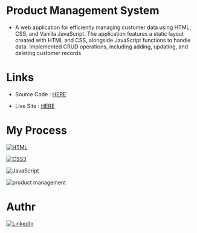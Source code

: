 # Product Management System

- A web application for efficiently managing customer data using HTML, CSS, and Vanilla JavaScript.
The application features a static layout created with HTML and CSS, alongside JavaScript functions to handle data.
Implemented CRUD operations, including adding, updating, and deleting customer records

# Links 
- Source Code : <a href="https://github.com/mohamedsamir200/Product-Management-System/tree/master" target="_blank"> HERE </a>

- Live Site : <a href="https://mohamedsamir200.github.io/Product-Management-System/" target="_blank"> HERE </a>

# My Process 
[![HTML](https://img.shields.io/badge/HTML5-E34F26?style=for-the-badge&logo=html5&logoColor=white)](https://developer.mozilla.org/fr/) 

[![CSS3](https://img.shields.io/badge/CSS3-1572B6?style=for-the-badge&logo=css3&logoColor=white)](https://developer.mozilla.org/fr/docs/Web/CSS)

![JavaScript](https://img.shields.io/badge/javascript-%23323330.svg?style=for-the-badge&logo=javascript&logoColor=%23F7DF1E)

![product management](https://github.com/mohamedsamir200/Product-Management-System/assets/105426114/70e171de-c4a7-41c0-9fa6-1926b6784f2b)



  

# Authr
[![LinkedIn](https://img.shields.io/badge/LinkedIn-0077B5?style=for-the-badge&logo=linkedin&logoColor=white)](https://www.linkedin.com/in/mohamed-samir-7bb66a242/)
